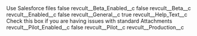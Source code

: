 <?xml version="1.0" encoding="UTF-8"?>
<CustomMetadata xmlns="http://soap.sforce.com/2006/04/metadata" xmlns:xsi="http://www.w3.org/2001/XMLSchema-instance" xmlns:xsd="http://www.w3.org/2001/XMLSchema">
    <label>Use Salesforce files</label>
    <protected>false</protected>
    <values>
        <field>revcult__Beta_Enabled__c</field>
        <value xsi:type="xsd:boolean">false</value>
    </values>
    <values>
        <field>revcult__Beta__c</field>
        <value xsi:nil="true"/>
    </values>
    <values>
        <field>revcult__Enabled__c</field>
        <value xsi:type="xsd:boolean">false</value>
    </values>
    <values>
        <field>revcult__General__c</field>
        <value xsi:type="xsd:boolean">true</value>
    </values>
    <values>
        <field>revcult__Help_Text__c</field>
        <value xsi:type="xsd:string">Check this box if you are having issues with standard Attachments</value>
    </values>
    <values>
        <field>revcult__Pilot_Enabled__c</field>
        <value xsi:type="xsd:boolean">false</value>
    </values>
    <values>
        <field>revcult__Pilot__c</field>
        <value xsi:nil="true"/>
    </values>
    <values>
        <field>revcult__Production__c</field>
        <value xsi:nil="true"/>
    </values>
</CustomMetadata>
